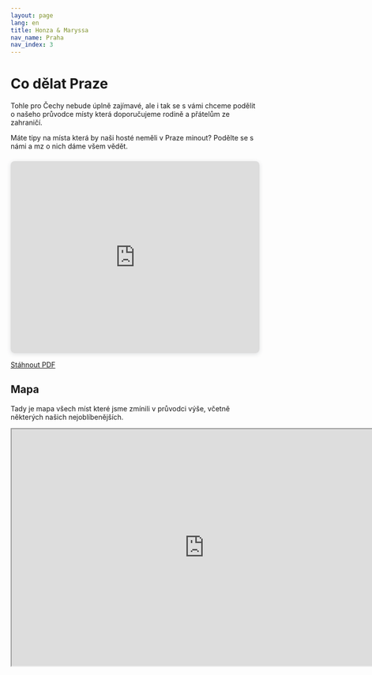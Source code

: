 ```yaml
---
layout: page
lang: en
title: Honza & Maryssa
nav_name: Praha
nav_index: 3
---
```

# Co dělat Praze
Tohle pro Čechy nebude úplně zajímavé, ale i tak se s vámi chceme podělit o našeho průvodce místy která doporučujeme rodině a přátelům ze zahraničí.

Máte tipy na místa která by naši hosté neměli v Praze minout? Podělte se s námi a mz o nich dáme všem vědět.

<div style="position: relative; width: 100%; height: 0; padding-top: 77.2727%;
 padding-bottom: 0; box-shadow: 0 2px 8px 0 rgba(63,69,81,0.16); margin-top: 1.6em; margin-bottom: 0.9em; overflow: hidden;
 border-radius: 8px; will-change: transform;">
  <iframe loading="lazy" style="position: absolute; width: 100%; height: 100%; top: 0; left: 0; border: none; padding: 0;margin: 0;"
    src="https:&#x2F;&#x2F;www.canva.com&#x2F;design&#x2F;DAF6dJUyGdk&#x2F;NziUS72eipZAqu1rgha5KQ&#x2F;view?embed" allowfullscreen="allowfullscreen" allow="fullscreen">
  </iframe>
</div>

<a href="/assets/img/prague-wedding.pdf" download>Stáhnout PDF</a>

## Mapa 
Tady je mapa všech míst které jsme zmínili v průvodci výše, včetně některých našich nejoblíbenějších. 

<iframe src="https://www.google.com/maps/d/embed?mid=1IywmMuzB--FEjhf1bKl4fu_jQJtk2vc&ehbc=2E312F" width="780" height="480"></iframe>